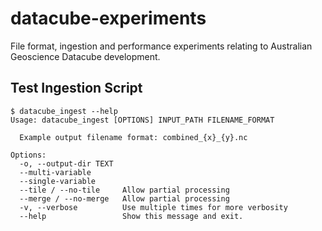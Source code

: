 # datacube-experiments
File format, ingestion and performance experiments relating to Australian Geoscience Datacube development.

## Test Ingestion Script

    $ datacube_ingest --help
    Usage: datacube_ingest [OPTIONS] INPUT_PATH FILENAME_FORMAT
    
      Example output filename format: combined_{x}_{y}.nc
    
    Options:
      -o, --output-dir TEXT
      --multi-variable
      --single-variable
      --tile / --no-tile     Allow partial processing
      --merge / --no-merge   Allow partial processing
      -v, --verbose          Use multiple times for more verbosity
      --help                 Show this message and exit.



